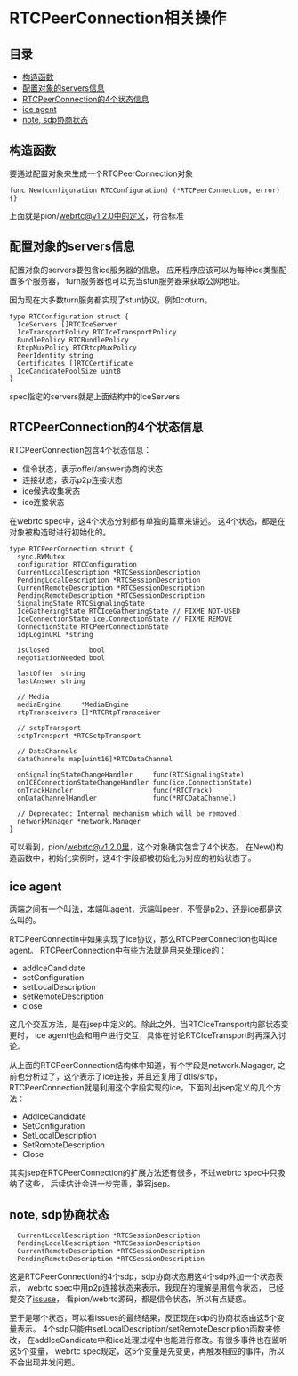 # RTCPeerConnection相关操作

## 目录

<!-- vim-markdown-toc GFM -->

- [构造函数](#构造函数)
- [配置对象的servers信息](#配置对象的servers信息)
- [RTCPeerConnection的4个状态信息](#rtcpeerconnection的4个状态信息)
- [ice agent](#ice-agent)
- [note, sdp协商状态](#note-sdp协商状态)

<!-- vim-markdown-toc -->

## 构造函数

要通过配置对象来生成一个RTCPeerConnection对象

    func New(configuration RTCConfiguration) (*RTCPeerConnection, error) {}

上面就是pion/webrtc@v1.2.0中的定义，符合标准

## 配置对象的servers信息

配置对象的servers要包含ice服务器的信息，
应用程序应该可以为每种ice类型配置多个服务器，
turn服务器也可以充当stun服务器来获取公网地址。

因为现在大多数turn服务都实现了stun协议，例如coturn。

    type RTCConfiguration struct {
      IceServers []RTCIceServer
      IceTransportPolicy RTCIceTransportPolicy
      BundlePolicy RTCBundlePolicy
      RtcpMuxPolicy RTCRtcpMuxPolicy
      PeerIdentity string
      Certificates []RTCCertificate
      IceCandidatePoolSize uint8
    }

spec指定的servers就是上面结构中的IceServers

## RTCPeerConnection的4个状态信息

RTCPeerConnection包含4个状态信息：

- 信令状态，表示offer/answer协商的状态
- 连接状态，表示p2p连接状态
- ice候选收集状态
- ice连接状态

在webrtc spec中，这4个状态分别都有单独的篇章来讲述。
这4个状态，都是在对象被构造时进行初始化的。

    type RTCPeerConnection struct {
      sync.RWMutex
      configuration RTCConfiguration
      CurrentLocalDescription *RTCSessionDescription
      PendingLocalDescription *RTCSessionDescription
      CurrentRemoteDescription *RTCSessionDescription
      PendingRemoteDescription *RTCSessionDescription
      SignalingState RTCSignalingState
      IceGatheringState RTCIceGatheringState // FIXME NOT-USED
      IceConnectionState ice.ConnectionState // FIXME REMOVE
      ConnectionState RTCPeerConnectionState
      idpLoginURL *string

      isClosed          bool
      negotiationNeeded bool

      lastOffer  string
      lastAnswer string

      // Media
      mediaEngine     *MediaEngine
      rtpTransceivers []*RTCRtpTransceiver

      // sctpTransport
      sctpTransport *RTCSctpTransport

      // DataChannels
      dataChannels map[uint16]*RTCDataChannel

      onSignalingStateChangeHandler     func(RTCSignalingState)
      onICEConnectionStateChangeHandler func(ice.ConnectionState)
      onTrackHandler                    func(*RTCTrack)
      onDataChannelHandler              func(*RTCDataChannel)

      // Deprecated: Internal mechanism which will be removed.
      networkManager *network.Manager
    }

可以看到，pion/webrtc@v1.2.0里，这个对象确实包含了4个状态。
在New()构造函数中，初始化实例时，这4个字段都被初始化为对应的初始状态了。

## ice agent

两端之间有一个叫法，本端叫agent，远端叫peer，不管是p2p，还是ice都是这么叫的。

RTCPeerConnectin中如果实现了ice协议，那么RTCPeerConnection也叫ice agent。
RTCPeerConnection中有些方法就是用来处理ice的：

- addIceCandidate
- setConfiguration
- setLocalDescription
- setRemoteDescription
- close

这几个交互方法，是在jsep中定义的。除此之外，当RTCIceTransport内部状态变更时，
ice agent也会和用户进行交互，具体在讨论RTCIceTransport时再深入讨论。

从上面的RTCPeerConnection结构体中知道，有个字段是network.Magager,
之前也分析过了，这个表示了ice连接，并且还复用了dtls/srtp，
RTCPeerConnection就是利用这个字段实现的ice，下面列出jsep定义的几个方法：

- AddIceCandidate
- SetConfiguration
- SetLocalDescription
- SetRomoteDescription
- Close

其实jsep在RTCPeerConnection的扩展方法还有很多，不过webrtc spec中只吸纳了这些，
后续估计会进一步完善，兼容jsep。

## note, sdp协商状态

      CurrentLocalDescription *RTCSessionDescription
      PendingLocalDescription *RTCSessionDescription
      CurrentRemoteDescription *RTCSessionDescription
      PendingRemoteDescription *RTCSessionDescription

这是RTCPeerConnection的4个sdp，sdp协商状态用这4个sdp外加一个状态表示，
webrtc spec中用p2p连接状态来表示，我现在的理解是用信令状态，
已经提交了[issuse](https://github.com/w3c/webrtc-pc/issues/2430)，
看pion/webrtc源码，都是信令状态，所以有点疑惑。

至于是哪个状态，可以看issues的最终结果，反正现在sdp的协商状态由这5个变量表示。
4个sdp只能由setLocalDescription/setRemoteDescription函数来修改，
在addIceCandidate中和ice处理过程中也能进行修改。有很多事件也在监听这5个变量，
webrtc spec规定，这5个变量是先变更，再触发相应的事件，所以不会出现并发问题。
